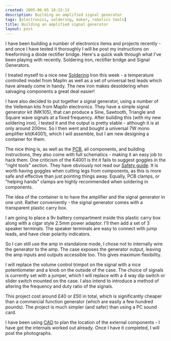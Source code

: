 ```yaml
---
created: 2005-06-05 18:22:13
description: Building an amplified signal generator
tags: [electronics, soldering, maker, robotics tools]
title: Building an amplified signal generator
layout: post
---
```

I have been building a number of electronics items and projects recently - and once I have tested it thoroughly I will be post my instructions on freeforming a diode rectifier bridge.
Here's a quick walk through what I've been playing with recently.
Soldering iron, rectifier bridge and Signal Generators.

I treated myself to a nice new [Soldering](/wiki/soldering) Iron this week - a temperature controlled model from Maplin as well as a set of universal test leads which have already come in handy.
The new iron makes desoldering when salvaging components a great deal easier!

I have also decided to put together a signal generator, using a number of the Velleman kits from Maplin electronics.
They have a simple signal generator kit (MK105), that can produce a Sine, Sawtooth, Triangle and Square wave signals at a fixed frequency.
After building this (with my new soldering iron), I tested it and the output is pretty stable - although it is at only around 200mv.
So I then went and bought a universal 7W mono amplifier kit(K4001), which I will assemble, but I am new designing a container for them.

The nice thing is, as well as the [PCB](/wiki/pcb), all components, and building instructions, they also come with full schematics - making it an easy job to hack them.
One criticism of the K4001 is tht it fails to suggest goggles in the "right tools" section.
They have obviously not read our [Safety guide](/wiki/robot_building_safety "Robot Building Safety").
It is worth having goggles when cutting legs from components, as this is more safe and effective than just pointing things away.
Equally, PCB clamps, or "helping hands" clamps are highly recommended when soldering in components.

The idea of the container is to have the amplifier and the signal generator in one unit.
Rather conveniently - the signal generator comes with a transparent plastic carry box.

I am going to place a 9v battery compartment inside this plastic carry box along with a cigar style 2.5mm power adaptor.
I'll then add a set of 3 speaker terminals.
The speaker terminals are easy to connect with jump leads, and have clear polarity indicators.

So I can still use the amp in standalone mode, I chose not to internally wire the generator to the amp. The case exposes the generator output, leaving the amp inputs and outputs accessible too.
This gives maximum flexibility.

I will replace the volume control trimpot on the signal with a nice potentiometer and a knob on the outside of the case.
The choice of signals is currently set with a jumper, which I will replace with a 4 way dip switch or slider switch mounted on the case.
I also intend to introduce a method of altering the frequency and duty ratio of the signals.

This project cost around £40 or £50 in total, which is significantly cheaper than a commercial function generator (which are easily a few hundred pounds).
The project is much simpler (and safer) than using a PC sound card.

I have been using [CAD](/wiki/cad "Computer Aided Design") to plan the location of the external components - I have got the internals worked out already.
Once I have it completed, I will post the photographs.
